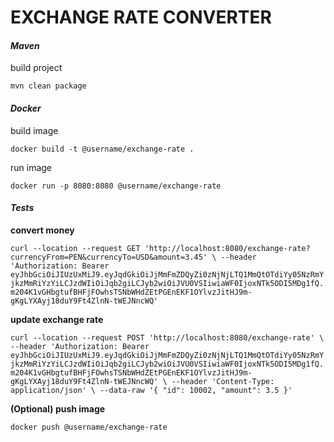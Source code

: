 # EXCHANGE RATE CONVERTER




#### _Maven_

build project



`mvn clean package `



#### _Docker_

build image

`docker build -t @username/exchange-rate .`

run image

`docker run -p 8080:8080 @username/exchange-rate`

#### _Tests_

**convert money**

`curl --location --request GET 'http://localhost:8080/exchange-rate?currencyFrom=PEN&currencyTo=USD&amount=3.45' \
--header 'Authorization: Bearer eyJhbGciOiJIUzUxMiJ9.eyJqdGkiOiJjMmFmZDQyZi0zNjNjLTQ1MmQtOTdiYy05NzRmYjkzMmRiYzYiLCJzdWIiOiJqb2giLCJyb2wiOiJVU0VSIiwiaWF0IjoxNTk5ODI5MDg1fQ.m204K1vGHbgtufBHFjFOwhsTSNbWHdZEtPGEnEKF1OYlvzJitHJ9m-gKgLYXAyj18duY9Ft4ZlnN-tWEJNncWQ'
`

**update exchange rate**

`curl --location --request POST 'http://localhost:8080/exchange-rate' \
--header 'Authorization: Bearer eyJhbGciOiJIUzUxMiJ9.eyJqdGkiOiJjMmFmZDQyZi0zNjNjLTQ1MmQtOTdiYy05NzRmYjkzMmRiYzYiLCJzdWIiOiJqb2giLCJyb2wiOiJVU0VSIiwiaWF0IjoxNTk5ODI5MDg1fQ.m204K1vGHbgtufBHFjFOwhsTSNbWHdZEtPGEnEKF1OYlvzJitHJ9m-gKgLYXAyj18duY9Ft4ZlnN-tWEJNncWQ' \
--header 'Content-Type: application/json' \
--data-raw '{
    "id": 10002,
    "amount": 3.5
}'`




**(Optional) push image**

`docker push @username/exchange-rate`


